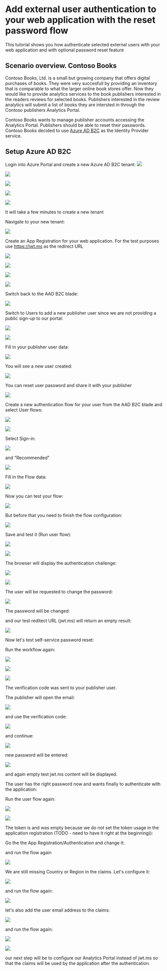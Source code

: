 # Add external user authentication to your web application with the reset password flow
This tutorial shows you how authenticate selected external users with your web application and with optional password reset feature

## Scenario overview. Contoso Books

Contoso Books, Ltd. is a small but growing company that offers digital purchases of books. They were very succesfull by providing an inventory that is comparable to what the larger online book stores offer. Now they would like to provide analytics services to the book publishers interested in the readers reviews for selected books. Publishers interested in the review analytics will submit a list of books they are intersted in through the Contoso publishers Analytics Portal.

Contoso Books wants to manage publisher accounts accessing the Analytics Portal. Publishers should be able to reset their passwords. Contoso Books decided to use [Azure AD B2C](https://docs.microsoft.com/en-us/azure/active-directory-b2c/overview) as the Identity Provider service.

## Setup Azure AD B2C
Login into Azure Portal and create a new Azure AD B2C tenant:
![](docs/media/2022-06-02-16-19-51.png)

![](docs/media/2022-06-02-16-20-35.png)

![](docs/media/2022-06-02-16-21-17.png)

![](docs/media/2022-06-02-16-22-58.png)

![](docs/media/2022-06-02-16-32-58.png)

It will take a few minutes to create a new tenant

Navigate to your new tenant:

![](docs/media/2022-06-02-16-36-07.png)

Create an App Registration for your web application. For the test purposes use https://jwt.ms as the redirect URL

![](docs/media/2022-06-02-16-38-07.png)

![](docs/media/2022-06-02-16-38-38.png)

![](docs/media/2022-06-02-16-40-01.png)

![](docs/media/2022-06-02-16-41-11.png)

Switch back to the AAD B2C blade:

![](docs/media/2022-06-02-16-42-15.png)

Switch to Users to add a new publisher user since we are not providing a public sign-up to our portal:

![](docs/media/2022-06-02-16-45-08.png)

![](docs/media/2022-06-02-16-46-00.png)

Fill in your publisher user data:

![](docs/media/2022-06-02-16-49-40.png)

You will see a new user created:

![](docs/media/2022-06-02-16-51-12.png)

You can reset user password and share it with your publisher

![](docs/media/2022-06-02-17-05-21.png)

Create a new authentication flow for your user from the AAD B2C blade and select User flows:

![](docs/media/2022-06-02-16-53-52.png)

![](docs/media/2022-06-02-16-54-33.png)

Select Sign-in:

![](docs/media/2022-06-02-16-55-19.png)

and "Recommended"

![](docs/media/2022-06-02-16-56-01.png)

Fill in the Flow data:

![](docs/media/2022-06-02-16-58-08.png)

Now you can test your flow:

![](docs/media/2022-06-02-16-58-56.png)

But before that you need to finish the flow configuration:

![](docs/media/2022-06-02-17-00-34.png)

Save and test it (Run user flow):

![](docs/media/2022-06-02-17-01-16.png)

![](docs/media/2022-06-02-17-02-12.png)

The browser will display the authentication challenge:

![](docs/media/2022-06-02-17-02-54.png)

![](docs/media/2022-06-02-17-06-48.png)

The user will be requested to change the password:

![](docs/media/2022-06-02-17-08-00.png)

The password will be changed:

and our test reditect URL (jwt.ms) will return an empty result:

![](docs/media/2022-06-02-17-10-22.png)

Now let's test self-service password reset:

Run the workflow again:

![](docs/media/2022-06-02-17-12-01.png)

![](docs/media/2022-06-02-17-12-24.png)

![](docs/media/2022-06-02-17-13-15.png)

The verification code was sent to your publisher user.

The publisher will open the email:

![](docs/media/2022-06-02-17-16-38.png)

and use the verification code:

![](docs/media/2022-06-02-17-17-49.png)

and continue:

![](docs/media/2022-06-02-17-18-35.png)

new password will be entered:

![](docs/media/2022-06-02-17-19-13.png)

and again empty test jwt.ms content will be displayed.

The user has the right password now and wants finally to authenticate with the application:

Run the user flow again:

![](docs/media/2022-06-02-17-20-59.png)

![](docs/media/2022-06-02-17-21-47.png)

The token is and was empty because we do not set the token usage in the application registration (TODO - need to have it right at the beginning)):

Go the the App Registration/Authentication and change it:

and run the flow again

![](docs/media/2022-06-02-17-27-55.png)

We are still missing Country or Region in the claims. Let's configure it:

![](docs/media/2022-06-02-17-32-04.png)


and run the flow again:

![](docs/media/2022-06-02-17-33-54.png)

let's also add the user email address to the claims:

![](docs/media/2022-06-02-17-35-14.png)

and run the flow again:

![](docs/media/2022-06-02-17-35-25.png)

![](docs/media/2022-06-02-17-37-30.png)

our next step will be to configure our Analytics Portal instead of jwt.ms so that the claims will be used by the application after the authentication.





